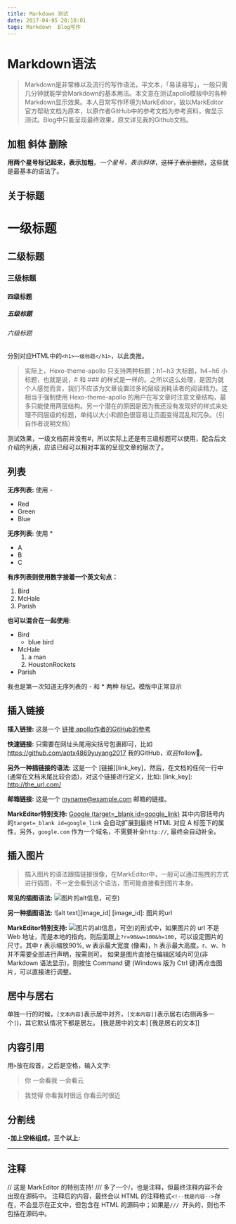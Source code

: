 ```yaml
---
title: Markdown 测试
date: 2017-04-05 20:10:01
tags: Markdown  Blog写作
---
```


# Markdown语法
>  Markdown是非常棒以及流行的写作语法，平文本，「易读易写」，一般只需几分钟就能学会Markdown的基本用法。本文意在测试apollo模板中的各种Markdown显示效果。本人日常写作环境为MarkEditor，故以MarkEditor官方帮助文档为原本，以原作者GitHub中的参考文档为参考资料，做显示测试。Blog中只能呈现最终效果，原文详见我的Github文档。

## 加粗 斜体 删除
**用两个星号标记起来，表示加粗**，*一个星号，表示斜体*，~~这样子表示删除~~，这些就是最基本的语法了。

## 关于标题
# 一级标题
## 二级标题
### 三级标题
#### 四级标题
##### 五级标题
###### 六级标题
分别对应HTML中的`<h1>一级标题</h1>`，以此类推。


>实际上，Hexo-theme-apollo 只支持两种标题：h1~h3 大标题，h4~h6 小标题，也就是说，# 和 ### 的样式是一样的。之所以这么处理，是因为就个人感觉而言，我们不应该为文章设置过多的层级消耗读者的阅读精力。这相当于强制使用 Hexo-theme-apollo 的用户在写文章时注意文章结构，最多只能使用两层结构。另一个潜在的原因是因为我还没有发现好的样式来处理不同层级的标题，单纯以大小和颜色很容易让页面变得混乱和冗杂。（引自作者说明文档）

<div class="tip">
  测试效果，一级文档前并没有#，所以实际上还是有三级标题可以使用，配合后文介绍的列表，应该已经可以相对丰富的呈现文章的层次了。
</div>

## 列表

**无序列表:** 使用 -
-   Red
-   Green
-   Blue

**无序列表:** 使用 *
* A
* B
* C

**有序列表则使用数字接着一个英文句点：**
1.  Bird
2.  McHale
3.  Parish

**也可以混合在一起使用:**

-   Bird
    - blue bird
-   McHale
    1.  a man
    2.  HoustonRockets
-   Parish
<div class="tip">
我也是第一次知道无序列表的 - 和 * 两种 标记。模版中正常显示
</div>

## 插入链接
**插入链接:**
这是一个 [链接 apollo作者的GitHub的参考](https://github.com/pinggod/hexo-theme-apollo/blob/master/doc/doc-zh.md)

**快速链接:**
只需要在网址头尾用尖括号包裹即可，比如<https://github.com/aptx4869yuyang2017> 
我的GitHub，欢迎follow👏。

**另外一种插链接的语法:**
这是一个 [链接][link_key]，然后，在文档的任何一行中(通常在文档末尾比较合适)，对这个链接进行定义，比如: 
[link_key]: http://the_url.com/ 

**邮箱链接:**
这是一个 <myname@example.com> 邮箱的链接。

**MarkEditor特别支持:**
[Google (target=_blank id=google_link)](google.com)  其中内容括号内的`target=_blank id=google_link` 会自动扩展到最终 HTML 对应 A 标签下的属性，另外，`google.com` 作为一个域名，不需要补全`http://`, 最终会自动补全。

## 插入图片
> 插入图片的语法跟插链接很像，在MarkEditor中，一般可以通过拖拽的方式进行插图，不一定会看到这个语法，而可能直接看到图片本身。

**常见的插图语法:**
![图片的alt信息，可空)](图片的url)

**另一种插图语法:**
![alt text][image_id]
[image_id]: 图片的url

**MarkEditor特别支持:**
![图片的alt信息，可空)](图片的url)的形式中，如果图片的 url 不是 Web 地址，而是本地的指向，则后面跟上`?r=90&w=100&h=100`，可以设定图片的尺寸。其中 r 表示缩放90%,  w 表示最大宽度 (像素)，h 表示最大高度。r、w、h 并不需要全部进行声明，按需则可。
如果是图片直接在编辑区域内可见(非 Markdown 语法显示)，则按住 Command 键 (Windows 版为 Ctrl 键)再点击图片，可以直接进行调整。



## 居中与居右
单独一行的时候，`[文本内容]`表示居中对齐，`[文本内容]]`表示居右(右侧再多一个`]`)，其它默认情况下都是居左。
[我是居中的文本]
[我是居右的文本]]


## 内容引用
用`>`放在段首，之后是空格，输入文字:

> 你
> 一会看我
> 一会看云

>  我觉得
>  你看我时很远
>  你看云时很近


## 分割线
**`-`加上空格组成，三个以上:**
- - - - - -

## 注释
// 这是 MarkEditor 的特别支持!
/// 多了一个/，也是注释，但最终注释内容不会出现在源码中。
注释后的内容，最终会以 HTML 的注释格式`<!--我是内容-->`存在，不会显示在正文中，但包含在 HTML 的源码中；如果是`/// `开头的，则也不包括在源码中。
